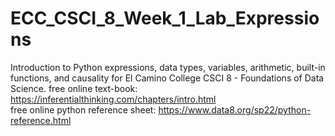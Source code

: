 # ECC_CSCI_8_Week_1_Lab_Expressions
Introduction to Python expressions, data types, variables, arithmetic, built-in functions, and causality for El Camino College CSCI 8 - Foundations of Data Science.
free online text-book: https://inferentialthinking.com/chapters/intro.html
<br>
free online python reference sheet: https://www.data8.org/sp22/python-reference.html
